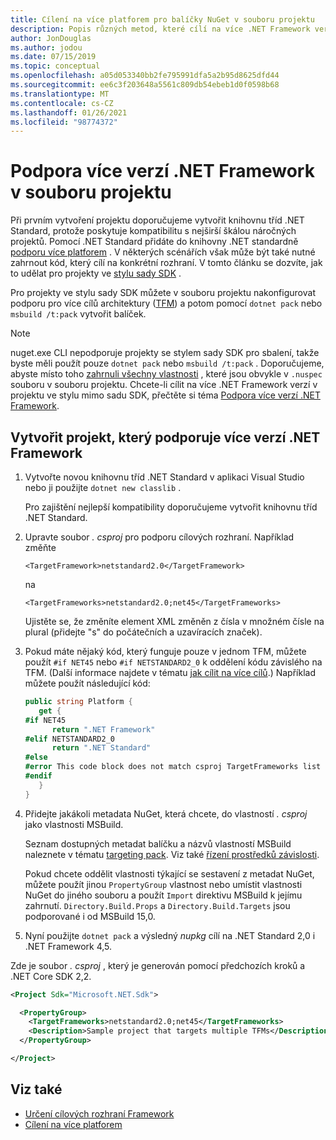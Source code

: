 ```yaml
---
title: Cílení na více platforem pro balíčky NuGet v souboru projektu
description: Popis různých metod, které cílí na více .NET Framework verzí z jednoho balíčku NuGet v souboru projektu.
author: JonDouglas
ms.author: jodou
ms.date: 07/15/2019
ms.topic: conceptual
ms.openlocfilehash: a05d053340bb2fe795991dfa5a2b95d8625dfd44
ms.sourcegitcommit: ee6c3f203648a5561c809db54ebeb1d0f0598b68
ms.translationtype: MT
ms.contentlocale: cs-CZ
ms.lasthandoff: 01/26/2021
ms.locfileid: "98774372"
---
```

# <a name="support-multiple-net-framework-versions-in-your-project-file"></a>Podpora více verzí .NET Framework v souboru projektu

Při prvním vytvoření projektu doporučujeme vytvořit knihovnu tříd .NET Standard, protože poskytuje kompatibilitu s nejširší škálou náročných projektů. Pomocí .NET Standard přidáte do knihovny .NET standardně [podporu více platforem](/dotnet/standard/library-guidance/cross-platform-targeting) . V některých scénářích však může být také nutné zahrnout kód, který cílí na konkrétní rozhraní. V tomto článku se dozvíte, jak to udělat pro projekty ve [stylu sady SDK](../resources/check-project-format.md) .

Pro projekty ve stylu sady SDK můžete v souboru projektu nakonfigurovat podporu pro více cílů architektury ([TFM](/dotnet/standard/frameworks)) a potom pomocí `dotnet pack` nebo `msbuild /t:pack` vytvořit balíček.

> [!NOTE]
> nuget.exe CLI nepodporuje projekty se stylem sady SDK pro sbalení, takže byste měli použít pouze `dotnet pack` nebo `msbuild /t:pack` . Doporučujeme, abyste místo toho [zahrnuli všechny vlastnosti](../reference/msbuild-targets.md#pack-target) , které jsou obvykle v `.nuspec` souboru v souboru projektu. Chcete-li cílit na více .NET Framework verzí v projektu ve stylu mimo sadu SDK, přečtěte si téma [Podpora více verzí .NET Framework](supporting-multiple-target-frameworks.md).

## <a name="create-a-project-that-supports-multiple-net-framework-versions"></a>Vytvořit projekt, který podporuje více verzí .NET Framework

1. Vytvořte novou knihovnu tříd .NET Standard v aplikaci Visual Studio nebo ji použijte `dotnet new classlib` .

   Pro zajištění nejlepší kompatibility doporučujeme vytvořit knihovnu tříd .NET Standard.

2. Upravte soubor *. csproj* pro podporu cílových rozhraní. Například změňte
   
   `<TargetFramework>netstandard2.0</TargetFramework>`
   
   na
   
   `<TargetFrameworks>netstandard2.0;net45</TargetFrameworks>`

   Ujistěte se, že změníte element XML změněn z čísla v množném čísle na plural (přidejte "s" do počátečních a uzavíracích značek).

3. Pokud máte nějaký kód, který funguje pouze v jednom TFM, můžete použít `#if NET45` nebo `#if NETSTANDARD2_0` k oddělení kódu závislého na TFM. (Další informace najdete v tématu [jak cílit na více cílů](/dotnet/core/tutorials/libraries#how-to-multitarget).) Například můžete použít následující kód:

   ```csharp
   public string Platform {
      get {
   #if NET45
         return ".NET Framework"
   #elif NETSTANDARD2_0
         return ".NET Standard"
   #else
   #error This code block does not match csproj TargetFrameworks list
   #endif
      }
   }
   ```

4. Přidejte jakákoli metadata NuGet, která chcete, do vlastností *. csproj* jako vlastnosti MSBuild.

   Seznam dostupných metadat balíčku a názvů vlastností MSBuild naleznete v tématu [targeting pack](../reference/msbuild-targets.md#pack-target). Viz také [řízení prostředků závislosti](../consume-packages/package-references-in-project-files.md#controlling-dependency-assets).

   Pokud chcete oddělit vlastnosti týkající se sestavení z metadat NuGet, můžete použít jinou `PropertyGroup` vlastnost nebo umístit vlastnosti NuGet do jiného souboru a použít `Import` direktivu MSBuild k jejímu zahrnutí. `Directory.Build.Props` a `Directory.Build.Targets` jsou podporované i od MSBuild 15,0.

5. Nyní použijte `dotnet pack` a výsledný *nupkg* cílí na .NET Standard 2,0 i .NET Framework 4,5.

Zde je soubor *. csproj* , který je generován pomocí předchozích kroků a .NET Core SDK 2,2.

```xml
<Project Sdk="Microsoft.NET.Sdk">

  <PropertyGroup>
    <TargetFrameworks>netstandard2.0;net45</TargetFrameworks>
    <Description>Sample project that targets multiple TFMs</Description>
  </PropertyGroup>

</Project>
```

## <a name="see-also"></a>Viz také

* [Určení cílových rozhraní Framework](/dotnet/standard/frameworks#how-to-specify-target-frameworks)
* [Cílení na více platforem](/dotnet/standard/library-guidance/cross-platform-targeting)
